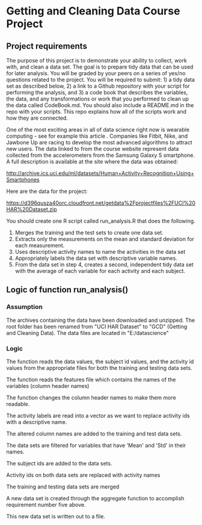 # Getting and Cleaning Data Course Project

## Project requirements

The purpose of this project is to demonstrate your ability to collect, work with, and clean a data set. 
The goal is to prepare tidy data that can be used for later analysis. 
You will be graded by your peers on a series of yes/no questions related to the project. 
You will be required to submit: 1) a tidy data set as described below, 
2) a link to a Github repository with your script for performing the analysis, and 
3) a code book that describes the variables, the data, and any transformations or 
work that you performed to clean up the data called CodeBook.md. 
You should also include a README.md in the repo with your scripts. 
This repo explains how all of the scripts work and how they are connected.  

One of the most exciting areas in all of data science right now is wearable computing - 
see for example this article . Companies like Fitbit, Nike, and Jawbone Up are racing to 
develop the most advanced algorithms to attract new users. The data linked to from the course 
website represent data collected from the accelerometers from the Samsung Galaxy S smartphone. 
A full description is available at the site where the data was obtained: 

http://archive.ics.uci.edu/ml/datasets/Human+Activity+Recognition+Using+Smartphones 

Here are the data for the project: 

https://d396qusza40orc.cloudfront.net/getdata%2Fprojectfiles%2FUCI%20HAR%20Dataset.zip 

 
You should create one R script called run_analysis.R that does the following. 

1. Merges the training and the test sets to create one data set.
2. Extracts only the measurements on the mean and standard deviation for each measurement. 
3. Uses descriptive activity names to name the activities in the data set
4. Appropriately labels the data set with descriptive variable names. 
5. From the data set in step 4, creates a second, independent tidy data set with the 
average of each variable for each activity and each subject.

## Logic of function run_analysis()
### Assumption
The archives containing the data have been downloaded and unzipped. 
The root folder has been renamed from "UCI HAR Dataset" to "GCD" (Getting and Cleaning Data).
The data files are located in "E:/datascience"

### Logic
The function reads the data values, the subject id values, and the activity id values from the appropriate
files for both the training and testing data sets.

The function reads the features file which contains the names of the variables (column header names)

The function changes the column header names to make them more readable.

The activity labels are read into a vector as we want to replace activity ids with a descriptive name.

The altered column names are added to the training and test data sets.

The data sets are filtered for variables that have 'Mean' and 'Std' in their names.

The subject ids are added to the data sets.

Activity ids on both data sets are replaced with activity names

The training and testing data sets are merged

A new data set is created through the aggregate function to accomplish requirement number five above.

This new data set is written out to a file. 

